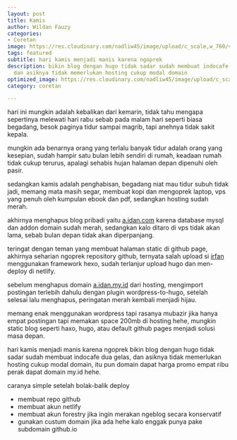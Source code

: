 ```yaml
---
layout: post
title: Kamis
author: Wildan Fauzy
categories:
- Coretan
image: https://res.cloudinary.com/nadliw45/image/upload/c_scale,w_760/v1605204453/gambar/14_fidb2x.jpg
tags: featured
subtitle: hari kamis menjadi manis karena ngoprek
description: bikin blog dengan hugo tidak sadar sudah membuat indocafe dua gelas,
  dan asiknya tidak memerlukan hosting cukup modal domain
optimized_image: https://res.cloudinary.com/nadliw45/image/upload/c_scale,w_380/v1605204453/gambar/14_fidb2x.jpg
category: coretan

---
```

hari ini mungkin adalah kebalikan dari kemarin, tidak tahu mengapa sepertinya melewati hari rabu sebab pada malam hari seperti biasa begadang, besok paginya tidur sampai magrib, tapi anehnya tidak sakit kepala.

mungkin ada benarnya orang yang terlalu banyak tidur adalah orang yang kesepian, sudah hampir satu bulan lebih sendiri di rumah, keadaan rumah tidak cukup terurus, apalagi sehabis hujan halaman depan dipenuhi oleh pasir.

sedangkan kamis adalah penghabisan, begadang niat mau tidur subuh tidak jadi, memang mata masih segar, membuat kopi dan mengoprek laptop, vps yang penuh oleh kumpulan ebook dan pdf, sedangkan hosting sudah merah.

akhirnya menghapus blog pribadi yaitu [a.idan.com](https://idan.my.id/) karena database mysql dan addon domain sudah merah, sedangkan kalo ditaro di vps tidak akan lama, sebab bulan depan tidak akan diperpanjang.

teringat dengan teman yang membuat halaman static di github page, akhirnya seharian ngoprek repository github, ternyata salah upload si [irfan](https://irufano.github.io/) menggunakan framework hexo, sudah terlanjur upload hugo dan men-deploy di netlify.

sebelum menghapus domain [a.idan.my.id](https://idan.my.id/) dari hosting, mengimport postingan terlebih dahulu dengan plugin wordpress-to-hugo, setelah selesai lalu menghapus, peringatan merah kembali menjadi hijau.

memang enak menggunakan wordpress tapi rasanya mubazir jika hanya empat postingan tapi memakan space 200mb di hosting hehe, mungkin static blog seperti haxo, hugo, atau default github pages menjadi solusi masa depan.

hari kamis menjadi manis karena ngoprek bikin blog dengan hugo tidak sadar sudah membuat indocafe dua gelas, dan asiknya tidak memerlukan hosting cukup modal domain, itu pun domain dapat harga promo empat ribu perak dapat domain my.id hehe.

caranya simple setelah bolak-balik deploy

* membuat repo github
* membuat akun netlify
* membuat akun forestry jika ingin merakan ngeblog secara konservatif
* gunakan custum domain jika ada hehe kalo enggak punya pake subdomain github.io